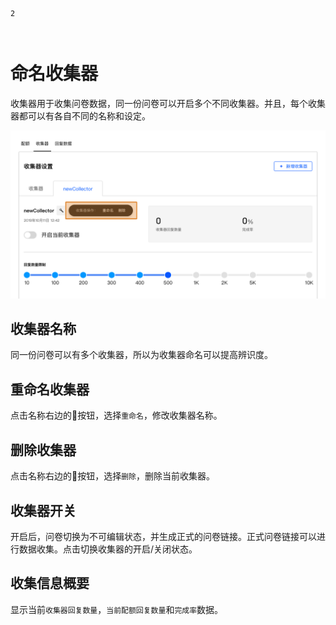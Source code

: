 ```index
2
```
```tag

```
```summary

```
# 命名收集器
收集器用于收集问卷数据，同一份问卷可以开启多个不同收集器。并且，每个收集器都可以有各自不同的名称和设定。

<img src='../assets/surveyCollector/02Collector/collector.png'>

## 收集器名称
同一份问卷可以有多个收集器，所以为收集器命名可以提高辨识度。

## 重命名收集器
点击名称右边的🔧按钮，选择`重命名`，修改收集器名称。

## 删除收集器
点击名称右边的🔧按钮，选择`删除`，删除当前收集器。

## 收集器开关
开启后，问卷切换为不可编辑状态，并生成正式的问卷链接。正式问卷链接可以进行数据收集。点击切换收集器的开启/关闭状态。

## 收集信息概要
显示当前`收集器回复数量`，`当前配额回复数量`和`完成率`数据。